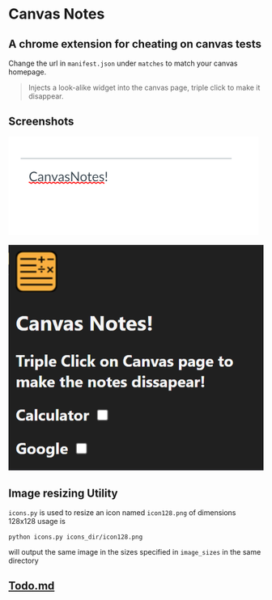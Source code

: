 # Canvas Notes

## A chrome extension for cheating on canvas tests

Change the url in `manifest.json` under `matches` to match your canvas homepage.

> Injects a look-alike widget into the canvas page, triple click to make it disappear.

## Screenshots
<img src="widget.png">
<br>
<br>
<img src="popup.png">


## Image resizing Utility
`icons.py` is used to resize an icon named `icon128.png` of dimensions 128x128
usage is 
```console
python icons.py icons_dir/icon128.png
```

will output the same image in the sizes specified in `image_sizes` in the same directory

## [Todo.md](todo.md)

